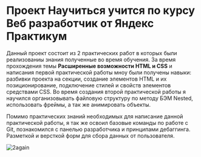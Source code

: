 # Проект **Научиться учится** по курсу Веб разработчик от Яндекс Практикум

Данный проект состоит из 2 практических работ в которых были реализованиы знания полученные во время обучения. За время прохождения темы **Расширенные возможности HTML и CSS** и написания первой практической работы мноу были получены навыки: разбивки проекта на секции, создание элементов HTML и их позиционирование, подключение стилей и свойств элементов средствами CSS. Во время создания второй практической работы я научился организовывать файловую структуру по методу БЭМ Nested, использовать фреймы, а так же анимировать объекты.

Помимо практических знаний необходимых для написание данной практической работы, я так же освоил базовые команды по работе с Git, познакомился с панелью разработчика и принципами дебаггинга. Разметкой и версткой форм для сбора данных от пользователя.

![2again](https://repository-images.githubusercontent.com/583614082/94859d7e-5b98-46b7-b3ec-6fb145c638a3)
